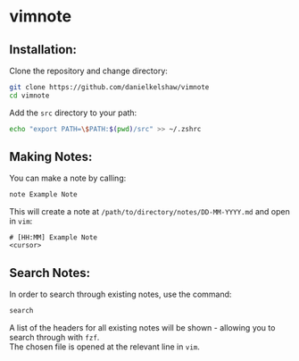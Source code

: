 # vimnote

## **Installation:**

Clone the repository and change directory:

```bash
git clone https://github.com/danielkelshaw/vimnote
cd vimnote
```

Add the `src` directory to your path:

```bash
echo "export PATH=\$PATH:$(pwd)/src" >> ~/.zshrc
```

## **Making Notes:**
You can make a note by calling:

```bash
note Example Note
```

This will create a note at `/path/to/directory/notes/DD-MM-YYYY.md` and open in `vim`:

```
# [HH:MM] Example Note
<cursor>
```

## **Search Notes:**
In order to search through existing notes, use the command:

```bash
search
```

A list of the headers for all existing notes will be shown - allowing you to search through with `fzf`.
<br> The chosen file is opened at the relevant line in `vim`.

